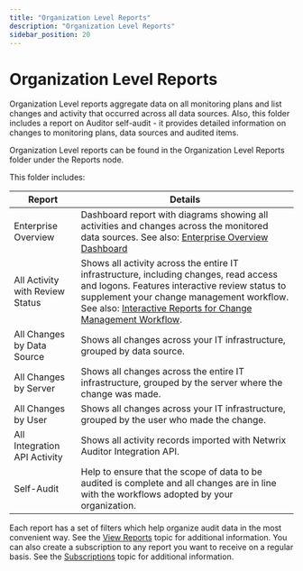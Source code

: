 ```yaml
---
title: "Organization Level Reports"
description: "Organization Level Reports"
sidebar_position: 20
---
```


# Organization Level Reports

Organization Level reports aggregate data on all monitoring plans and list changes and activity that
occurred across all data sources. Also, this folder includes a report on Auditor self-audit - it
provides detailed information on changes to monitoring plans, data sources and audited items.

Organization Level reports can be found in the Organization Level Reports folder under the Reports
node.

This folder includes:

| Report                          | Details                                                                                                                                                                                                                                                                  |
| ------------------------------- | ------------------------------------------------------------------------------------------------------------------------------------------------------------------------------------------------------------------------------------------------------------------------ |
| Enterprise Overview             | Dashboard report with diagrams showing all activities and changes across the monitored data sources. See also: [Enterprise Overview Dashboard](/docs/auditor/10.8/admin/reports/types/enterprise.md)                                                                                                            |
| All Activity with Review Status | Shows all activity across the entire IT infrastructure, including changes, read access and logons. Features interactive review status to supplement your change management workflow. See also: [Interactive Reports for Change Management Workflow](/docs/auditor/10.8/admin/reports/reviewstatus.md). |
| All Changes by Data Source      | Shows all changes across your IT infrastructure, grouped by data source.                                                                                                                                                                                                 |
| All Changes by Server           | Shows all changes across the entire IT infrastructure, grouped by the server where the change was made.                                                                                                                                                                  |
| All Changes by User             | Shows all changes across your IT infrastructure, grouped by the user who made the change.                                                                                                                                                                                |
| All Integration API Activity    | Shows all activity records imported with Netwrix Auditor Integration API.                                                                                                                                                                                                |
| Self-Audit                      | Help to ensure that the scope of data to be audited is complete and all changes are in line with the workflows adopted by your organization.                                                                                                                             |

Each report has a set of filters which help organize audit data in the most convenient way. See the
[View Reports](/docs/auditor/10.8/admin/reports/view.md) topic for additional information. You can also create a subscription to
any report you want to receive on a regular basis. See the
[Subscriptions](/docs/auditor/10.8/admin/subscriptions/overview.md) topic for additional information.
